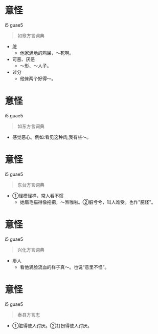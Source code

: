 # 意怪
i5 guae5
> 如皋方言词典
- 脏
  - 他家满地的鸡屎，～死啊。
- 可恶、厌恶
  - ～形、～人子。
- 过分
  - 他俫两个好得～。

# 意怪
i5 guae5
> 如东方言词典
- 感觉恶心。例如:看见这种肉,我有些～。

# 意怪
i5 guae5
> 东台方言词典
- ①怪模怪样，常人看不惯
  - 她眉毛描得像拖把，～煞咖啦。②脏兮兮，叫人难受。也作"臆怪"。

# 意怪
i5 guae5
> 兴化方言词典
- 瘆人
  - 看他满脸流血的样子真～。也说“意里不怪”。

# 意怪
i5 guae5
> 泰县方言志
- ①脏得使人讨厌。②打扮得使人讨厌。
